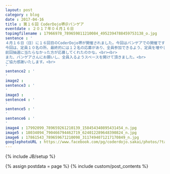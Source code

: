 ```yaml
---
layout: post
category : blog
date : 2017-04-16
title : 第１６回 CoderDojo堺＠パンゲア
eventdate : ２０１７年０４月１６日
topimgfilename : 17966978_789659811210084_4952394788459753138_o.jpg
sentence : '
４月１６日（日）に１６回目のCoderDojo堺が開催されました。今回はパンゲアでの開催です。<br><br>
今回は、定員１０名の所、最終的には１２名の応募があり、全員参加できるよう、定員を増やしました。<br>
前回抽選に当たらなかった方が応募してくれたのかな。<br><br>
また、パンゲアさんにお願いし、全員入るようスペースを開けて頂きました。<br>
ご協力感謝いたします。<br>
'
sentence2 : '
'
image2 :
sentence3 : '
'
image3 :
sentence4 : '
'
sentence5 : '
'
sentence6 : '
'
image4 : 17992099_789659261210139_158454340895431454_n.jpg
image5 : 18034094_790466794462719_624012289648390824_n.jpg
image6 : 17861543_789659671210098_3117494071217170849_n.jpg
googlephotoURL : https://www.facebook.com/pg/coderdojo.sakai/photos/?tab=album&album_id=789658984543500
---
```

{% include JB/setup %}

{% assign postdata = page %}
{% include custom/post_contents %}
